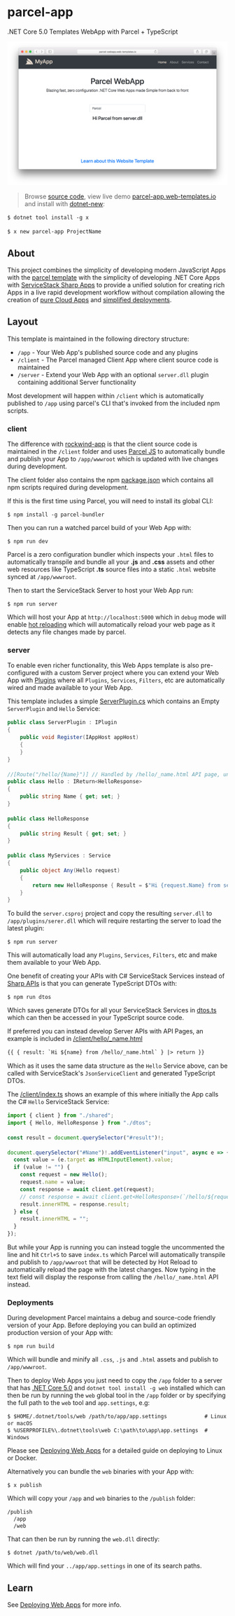 # parcel-app

.NET Core 5.0 Templates WebApp with Parcel + TypeScript

[![](https://raw.githubusercontent.com/ServiceStack/Assets/master/csharp-templates/parcel-app.png)](http://parcel-app.web-templates.io/)

> Browse [source code](https://github.com/NetCoreTemplates/parcel-app), view live demo [parcel-app.web-templates.io](http://parcel-app.web-templates.io) and install with [dotnet-new](https://docs.servicestack.net/dotnet-new):

    $ dotnet tool install -g x

    $ x new parcel-app ProjectName

## About

This project combines the simplicity of developing modern JavaScript Apps with the [parcel template](https://github.com/NetCoreTemplates/parcel) with the simplicity of developing .NET Core Apps with [ServiceStack Sharp Apps](https://sharpscript.net/docs/sharp-apps) to provide a unified solution for creating rich Apps in a live rapid development workflow without compilation allowing the creation of 
[pure Cloud Apps](https://sharpscript.net/docs/sharp-apps#pure-cloud-apps) and [simplified deployments](https://sharpscript.net/docs/deploying-sharp-apps).

## Layout

This template is maintained in the following directory structure:

 - `/app` - Your Web App's published source code and any plugins
 - `/client` - The Parcel managed Client App where client source code is maintained
 - `/server` - Extend your Web App with an optional `server.dll` plugin containing additional Server functionality

Most development will happen within `/client` which is automatically published to `/app` using parcel's CLI that's invoked from the included npm scripts.

### client

The difference with [rockwind-app](https://github.com/NetCoreTemplates/rockwind-app) is that the client source code is maintained in the `/client` folder and uses [Parcel JS](https://parceljs.org) to automatically bundle and publish your App to `/app/wwwroot` which is updated with live changes during development.

The client folder also contains the npm [package.json](https://github.com/NetCoreTemplates/parcel-app/blob/master/client/package.json) which contains all npm scripts required during development.

If this is the first time using Parcel, you will need to install its global CLI:

    $ npm install -g parcel-bundler

Then you can run a watched parcel build of your Web App with:

    $ npm run dev

Parcel is a zero configuration bundler which inspects your `.html` files to automatically transpile and bundle all your **.js** and **.css** assets and other web resources like TypeScript **.ts** source files into a static `.html` website synced at `/app/wwwroot`.

Then to start the ServiceStack Server to host your Web App run:

    $ npm run server

Which will host your App at `http://localhost:5000` which in `debug` mode will enable [hot reloading](https://sharpscript.net/docs/hot-reloading) 
which will automatically reload your web page as it detects any file changes made by parcel.

### server

To enable even richer functionality, this Web Apps template is also pre-configured with a custom Server project where you can extend your Web App with [Plugins](https://sharpscript.net/docs/sharp-apps#plugins) where all `Plugins`, `Services`, `Filters`, etc are automatically wired and made available to your Web App. 

This template includes a simple [ServerPlugin.cs](https://github.com/NetCoreTemplates/parcel-app/blob/master/server/ServerPlugin.cs) which contains an Empty `ServerPlugin` and `Hello` Service:

```csharp
public class ServerPlugin : IPlugin
{
    public void Register(IAppHost appHost)
    {
    }
}

//[Route("/hello/{Name}")] // Handled by /hello/_name.html API page, uncomment to take over
public class Hello : IReturn<HelloResponse>
{
    public string Name { get; set; }
}

public class HelloResponse
{
    public string Result { get; set; }
}

public class MyServices : Service
{
    public object Any(Hello request)
    {
        return new HelloResponse { Result = $"Hi {request.Name} from server.dll" };
    }
}
```

To build the `server.csproj` project and copy the resulting `server.dll` to `/app/plugins/serer.dll` which will require restarting the server to load the latest plugin:

    $ npm run server

This will automatically load any `Plugins`, `Services`, `Filters`, etc and make them available to your Web App. 

One benefit of creating your APIs with C# ServiceStack Services instead of [Sharp APIs](https://sharpscript.net/docs/sharp-apis) is that you can generate TypeScript DTOs with:

    $ npm run dtos

Which saves generate DTOs for all your ServiceStack Services in [dtos.ts](https://github.com/NetCoreTemplates/parcel-app/blob/master/client/dtos.ts) which can then be accessed in your TypeScript source code.

If preferred you can instead develop Server APIs with API Pages, an example is included in [/client/hello/_name.html](https://github.com/NetCoreTemplates/parcel-app/blob/master/client/hello/_name.html)

```html
{{ { result: `Hi ${name} from /hello/_name.html` } |> return }}
```

Which as it uses the same data structure as the `Hello` Service above, can be called with ServiceStack's `JsonServiceClient` and generated TypeScript DTOs.

The [/client/index.ts](https://github.com/NetCoreTemplates/parcel-app/blob/master/client/index.ts) shows an example of this where initially the App calls  the C# `Hello` ServiceStack Service:

```ts
import { client } from "./shared";
import { Hello, HelloResponse } from "./dtos";

const result = document.querySelector("#result")!;

document.querySelector("#Name")!.addEventListener("input", async e => {
  const value = (e.target as HTMLInputElement).value;
  if (value != "") {
    const request = new Hello();
    request.name = value;
    const response = await client.get(request);
    // const response = await client.get<HelloResponse>(`/hello/${request.name}`); //call /hello/_name.html API
    result.innerHTML = response.result;
  } else {
    result.innerHTML = "";
  }
});
```

But while your App is running you can instead toggle the uncommented the line and hit `Ctrl+S` to save `index.ts` which Parcel will automatically transpile and publish to `/app/wwwroot` that will be detected by Hot Reload to automatically reload the page with the latest changes. Now typing in the text field will display the response from calling the `/hello/_name.html` API instead.

### Deployments

During development Parcel maintains a debug and source-code friendly version of your App. Before deploying you can build an optimized production version of your App with:

    $ npm run build

Which will bundle and minify all `.css`, `.js` and `.html` assets and publish to `/app/wwwroot`.

Then to deploy Web Apps you just need to copy the `/app` folder to a server that has 
[.NET Core 5.0](https://dotnet.microsoft.com/download/) and `dotnet tool install -g web` installed which can then be run by running the
`web` global tool in the `/app` folder or by specifying the full path to the `web` tool and `app.settings`, e.g:

    $ $HOME/.dotnet/tools/web /path/to/app/app.settings            # Linux or macOS
    $ %USERPROFILE%\.dotnet\tools\web C:\path\to\app\app.settings  # Windows

Please see [Deploying Web Apps](https://sharpscript.net/docs/deploying-sharp-apps) for a detailed guide on deploying to Linux or Docker.

Alternatively you can bundle the `web` binaries with your App with:

    $ x publish

Which will copy your `/app` and `web` binaries to the `/publish` folder:

    /publish
      /app
      /web

That can then be run by running the `web.dll` directly:

    $ dotnet /path/to/web/web.dll

Which will find your `../app/app.settings` in one of its search paths.

## Learn

See [Deploying Web Apps](https://sharpscript.net/docs/deploying-sharp-apps) for more info.